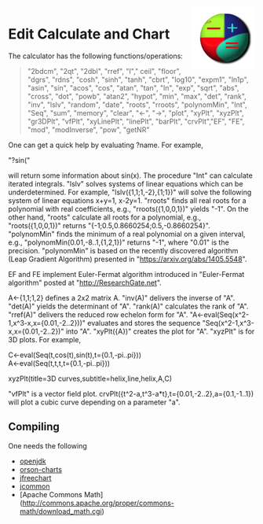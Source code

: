 <img src="images/Icon128.png" align="right" />

# Edit Calculate and Chart


The calculator has the following functions/operations:

> "2bdcm", "2qt", "2dbl", "rref", "I"," ceil",
> "floor", "dgrs", "rdns", "cosh", "sinh", "tanh",
> "cbrt", "log10", "expm1", "ln1p", "asin", "sin",
> "acos", "cos", "atan", "tan", "ln", "exp", "sqrt",
> "abs", "cross", "dot", "powb", "atan2", "hypot", 
> "min", "max", "det", "rank", "inv", "lslv", "random",
> "date", "roots", "rroots", "polynomMin", "Int", "Seq",
> "sum", "memory", "clear", "<-", "->", "plot", "xyPlt",
> "xyzPlt", "gr3DPlt", "vfPlt", "xyLinePlt", "linePlt", "barPlt",
> "crvPlt","EF", "FE", "mod", "modInverse", "pow", "getNR"


  One can get a quick help by evaluating ?name.
For example,

"?sin("
 
will return some information about sin(x).
 The procedure "Int" can calculate iterated integrals.
 "lslv"  solves systems of linear equations which can be underdetermined.
 For example, "lslv({1,1;1,-2},{1;1})" will solve the following system of linear equations
x+y=1,
x-2y=1.
"rroots" finds all real roots for a polynomial with real coefficients, e.g., "rroots({1,0,0,1})" yields "-1". On the other hand, "roots" calculate all roots for a polynomial, e.g., 
"roots({1,0,0,1})" 
returns 
"{-1;0.5,0.8660254;0.5,-0.8660254}".
"polynomMin" finds the minimum of a real polynomial on a given interval, e.g., 
"polynomMin(0.01,-8..1,{1,2,1})" returns "-1", where "0.01" is the precision. "polynomMin" is based on the recently discovered algorithm (Leap Gradient Algorithm) presented in
"https://arxiv.org/abs/1405.5548".  

EF and FE implement Euler-Fermat algorithm introduced in "Euler-Fermat algorithm" posted at
"http://ResearchGate.net".

A<-{1,1;1,2} defines a 2x2 matrix A. "inv(A)" delivers the inverse of "A". "det(A)" yields the determinant of "A". "rank(A)"  calculates the rank of "A". "rref(A)" delivers the reduced row echelon form for "A".
"A<-eval(Seq(x^2-1,x^3-x,x={0.01,-2..2}))" evaluates and stores the sequence 
"Seq(x^2-1,x^3-x,x={0.01,-2..2})" into "A".   "xyPlt({A})" creates the plot for "A". "xyzPlt" is for 3D plots. For example,

C<-eval(Seq(t,cos(t),sin(t),t={0.1,-pi..pi}))<br/>
A<-eval(Seq(t,t,t,t={0.1,-pi..pi}))


xyzPlt(title=3D curves,subtitle=helix,line,helix,A,C)

"vfPlt" is a vector field plot. crvPlt({t^2-a,t^3-a*t},t={0.01,-2..2},a={0.1,-1..1}) will plot a cubic curve depending on a parameter "a".


## Compiling

One needs the following
 
- [openjdk](https://github.com/openjdk/jdk)
- [orson-charts](http://github.com/jfree/orson-charts)
- [jfreechart](http://github.com/jfree/jfreechart) 
- [jcommon](http://github.com/jfree/jcommon)
- [Apache Commons Math] (http://commons.apache.org/proper/commons-math/download_math.cgi)




